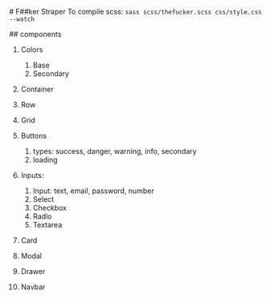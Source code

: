 # F##ker Straper
To compile scss: `sass scss/thefucker.scss css/style.css --watch`


## components
1. Colors
   1. Base
   2. Secondary
2. Container
3. Row
4. Grid

5. Buttons
   1. types: success, danger, warning, info, secondary
   2. loading
6. Inputs:
   1. Input: text, email, password, number
   2. Select
   3. Checkbox
   4. Radio
   5. Textarea

7. Card
8. Modal


9.  Drawer
10. Navbar
